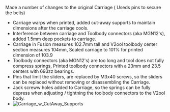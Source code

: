 Made a number of changes to the original Carriage ( Useds pins to secure the belts)
* Carriage warps when printed, added cut-away supports to maintain dimensions after the carriage cools.
* Interference between carriage and Toolbody connectors (aka MGN12's), added 1.5mm deep pockets to carriage.
* Carriage in Fusion measures 102.7mm tall and V2ool toolbody center section measures 104mm, Scaled carriage to 101% for printed dimension of 103.9
* Toolbody connectors (aka MGN12's) are too long and tool does not fully compress springs, Printed toolbody connectors with a 23mm and 23.5 centers with 693zz bearings.
* Pins that limit the sliders, are replaced by M3x40 screws, so the sliders can be replaced without removing or disassembling the Carriage.
* Jack screww holes added to Carriage, so the springs can be fully depress when adjusting / tightning the toolbody connectors to the V2ool body.
* ![Carriage_w_CutAway_Supports](https://github.com/user-attachments/assets/f7906230-d7db-4e03-b374-10ca3369e383)
